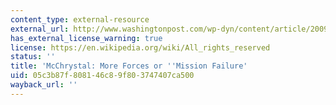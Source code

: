 ```yaml
---
content_type: external-resource
external_url: http://www.washingtonpost.com/wp-dyn/content/article/2009/09/20/AR2009092002920.html
has_external_license_warning: true
license: https://en.wikipedia.org/wiki/All_rights_reserved
status: ''
title: 'McChrystal: More Forces or ''Mission Failure'
uid: 05c3b87f-8081-46c8-9f80-3747407ca500
wayback_url: ''
---
```

